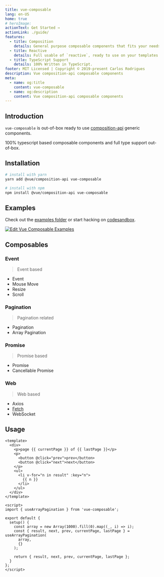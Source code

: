 ```yaml
---
title: vue-composable
lang: en-US
home: true
# heroImage:
actionText: Get Started →
actionLink: ./guide/
features:
  - title: Composition
    details: General purpose composable components that fits your needs.
  - title: Reactive
    details: Full usable of `reactive`, ready to use on your templates.
  - title: TypeScript Support
    details: 100% Written in TypeScript.
footer: MIT Licensed | Copyright © 2019-present Carlos Rodrigues
description: Vue composition-api composable components
meta:
  - name: og:title
    content: vue-composable
  - name: og:description
    content: Vue composition-api composable components
---
```


## Introduction

`vue-composable` is out-of-box ready to use [composition-api](https://github.com/vuejs/composition-api) generic components.

100% typescript based composable components and full type support out-of-box.

## Installation

```bash
# install with yarn
yarn add @vue/composition-api vue-composable

# install with npm
npm install @vue/composition-api vue-composable
```

## Examples

Check out the [examples folder](examples) or start hacking on [codesandbox](https://codesandbox.io/s/vue-composable-examples-yuusf).

[![Edit Vue Composable Examples](https://codesandbox.io/static/img/play-codesandbox.svg)](https://codesandbox.io/s/vue-template-yuusf?fontsize=14)

## Composables

### Event

> Event based

- Event <Badge text="WIP" type="warn" />
- Mouse Move <Badge text="WIP" type="warn" />
- Resize <Badge text="WIP" type="warn" />
- Scroll <Badge text="WIP" type="warn" />

### Pagination

> Pagination related

- Pagination <Badge text="WIP" type="warn" />
- Array Pagination <Badge text="WIP" type="warn" />

### Promise

> Promise based

- Promise <Badge text="WIP" type="warn" />
- Cancellable Promise <Badge text="WIP" type="warn" />

### Web

> Web based

- Axios <Badge text="WIP" type="warn" />
- [Fetch](/guide/web/fetch)
- WebSocket <Badge text="WIP" type="warn" />

## Usage

```vue
<template>
  <div>
    <p>page {{ currentPage }} of {{ lastPage }}</p>
    <p>
      <button @click="prev">prev</button>
      <button @click="next">next</button>
    </p>
    <ul>
      <li v-for="n in result" :key="n">
        {{ n }}
      </li>
    </ul>
  </div>
</template>

<script>
import { useArrayPagination } from 'vue-composable';

export default {
  setup() {
    const array = new Array(1000).fill(0).map((_, i) => i);
    const { result, next, prev, currentPage, lastPage } = useArrayPagination(
      array,
      {}
    );

    return { result, next, prev, currentPage, lastPage };
  }
};
</script>
```

<!-- TODO: Insert geolocation example -->
